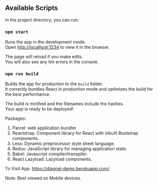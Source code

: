 ## Available Scripts

In the project directory, you can run:

### `npm start`

Runs the app in the development mode.<br />
Open [http://localhost:1234](http://localhost:1234) to view it in the browser.

The page will reload if you make edits.<br />
You will also see any lint errors in the console.

### `npm run build`

Builds the app for production to the `build` folder.<br />
It correctly bundles React in production mode and optimizes the build for the best performance.

The build is minified and the filenames include the hashes.<br />
Your app is ready to be deployed!

Packages:

1. Parcel: web application bundler
2. Reactstrap: Component library for React with inbuilt Bootstrap components.
3. Less: Dynamic preprocessor style sheet language.
4. Redux: JavaScript library for managing application state.
5. Babel: Javascript compiler/transpiler.
6. React Lazyload: Lazyload components.

To Visit App:
https://diagnal-demo.herokuapp.com/

Note:
Best viewed on Mobile devices.
